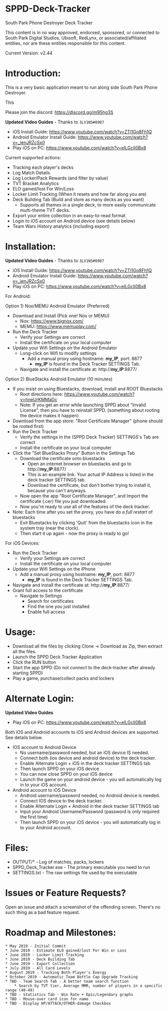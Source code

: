 # SPPD-Deck-Tracker
South Park Phone Destroyer Deck Tracker

This content is in no way approved, endorsed, sponsored, or connected to South Park Digital Studios, Ubisoft, RedLynx, or associated/affiliated entities, nor are these entities responsible for this content.

Current Version: v2.44

Introduction:
============

This is a very basic application meant to run along side South Park Phone Destroyer.

This 

Please join the discord: https://discord.gg/m95hg3S

**Updated Video Guides** - Thanks to `3LV1N5#0987`
   * iOS Install Guide: https://www.youtube.com/watch?v=ZTl1Go8Fh1Q
   * Android Emulator Install Guide: https://www.youtube.com/watch?v=_ienJRZcSx0
   * Play iOS on PC: https://www.youtube.com/watch?v=elLGcli0Bx8

Current supported actions:
  * Tracking each player's decks
  * Log Match Details
  * Log Locker/Pack Rewards (and filter by value)
  * TVT Bracket Analytics
  * ELO gained/lost For Win/Loss
  * Locker Limit Tracking (When it resets and how far along you are)
  * Deck Building Tab (Build and store as many decks as you want)
    * Supports all themes in a single deck, to more easily communicate multi-theme TVT decks.
  * Export your entire collection in an easy-to-read format
  * Login to iOS account on Android device (see details below)
  * Team Wars History analytics (including export)


Installation:
==============
**Updated Video Guides** - Thanks to `3LV1N5#0987`
   * iOS Install Guide: https://www.youtube.com/watch?v=ZTl1Go8Fh1Q
   * Android Emulator Install Guide: https://www.youtube.com/watch?v=_ienJRZcSx0
   * Play iOS on PC: https://www.youtube.com/watch?v=elLGcli0Bx8

For Android:

Option 1) Nox/MEMU Android Emulator (Preferred)
  * Download and Install (Pick one! Nox or MEMU)
    * Nox: https://www.bignox.com/
	* MEMU: https://www.memuplay.com/
  * Run the Deck Tracker
    * Verify your Settings are correct
	* Install the certificate on your local computer
  * Update your Wifi Settings on the Android Emulator
    * Long-click on Wifi to modify settings
	   * Add a manual proxy using hostname: __my_IP__, port: 8877
	      * __my_IP__ is found in the Deck Tracker SETTINGS Tab.
    * Navigate and install the certificate at: http://__my_IP__:8877/

Option 2) BlueStacks Android Emulator (10 minutes)
  * If you insist on using Bluestacks, download, install and ROOT Bluestacks
    * Root directions here: https://www.youtube.com/watch?v=hneUrKMMaDc
    * Note: If you get an error while launching SPPD about "Invalid License", then you have to reinstall SPPD. (something about rooting the device makes it happen)
  * Download from the app store: "Root Certificate Manager" (phone should be rooted first)
  * Run the Deck Tracker
    * Verify the settings in the (SPPD Deck Tracker) SETTINGS's Tab are correct
	* Install the certificate on your local computer
  * Click the "Set BlueStacks Proxy" Button in the Settings Tab
    * Download the certificate onto bluestacks
	  * Open an internet browser on bluestacks and go to http://__my_IP__:8877/
	  * This is an example link. Your actual IP Address is listed in the deck tracker SETTINGS tab.
	  * Download the certificate, but don't bother trying to install it, because you can't anyways.
	* Now open the app "Root Certificate Manager", and Import the certificate (.cer) file you just downloaded.
	* Now you're ready to use all of the features of the deck tracker.
  * Note: Each time after you set the proxy, you have do a *full restart* of bluestacks
    * Exit Bluestacks by clicking 'Quit' from the bluestacks icon in the system tray (near the clock).
	* Then start it up again - now the proxy is ready to go!

For iOS Devices:
  * Run the Deck Tracker
    * Verify your Settings are correct
	* Install the certificate on your local computer
  * Update your Wifi Settings on the iPhone
	 * Add a manual proxy using hostname: __my_IP__, port: 8877
	    * __my_IP__ is found in the Deck Tracker SETTINGS Tab.
  * Navigate and install the certificate at: http://__my_IP__:8877/
  * Grant full access to the certificate
	  * Navigate to Settings
		* Search for certificates
		* Find the one you just installed
		* Enable full access

Usage:
================================
  * Download all the files by clicking Clone -> Download as Zip, then extract all the files.
  * Launch the SPPD Deck Tracker Application
  * Click the RUN button
  * Start the app SPPD (Do not connect to the deck-tracker after already starting SPPD)
  * Play a game, purchase/collect packs and lockers
  
Alternate Login:
================================


**Updated Video Guides**
   * Play iOS on PC: https://www.youtube.com/watch?v=elLGcli0Bx8

Both iOS and Android accounts to iOS and Android devices are supported. See details below.
  * IOS account to Android Device
    * No username/password needed, but an iOS device IS needed.
    * Connect both (ios device and android device) to the deck tracker.
    * Enable Alternate Login + iOS in the deck tracker SETTINGS tab
    * Then launch SPPD on your iOS device
    * You can now close SPPD on your iOS device
    * Launch the game on your android device - you will automatically log in to your iOS account.
  * Android account to iOS Device
    * Android username/password needed, no Android device is needed.
    * Connect IOS device to the deck tracker.
    * Enable Alternate Login + Android in the deck tracker SETTINGS tab
    * Input your Android Username/Password (password is only required the first time)
    * Then launch SPPD on your iOS device - you will automatically log in to your Android account.

Files:
============================================
  * OUTPUT/* 	- Log of matches, packs, lockers
  * SPPD_Deck_Tracker.exe 	- The primary executable you need to run
  * SETTINGS.txt	- The raw settings file used by the executable


Issues or Feature Requests?
============================================
Open an issue and attach a screenshot of the offending screen.
There's no such thing as a bad feature request.


Roadmap and Milestones:
============================================
	* May 2019 - Initial Commit
	* June 2019 - Estimate ELO gained/lost For Win or Loss
	* June 2019 - Locker Limit Tracking
	* June 2019 - Deck Building Tab
	* June 2019 - Export Collection
	* July 2019 - All Card Levels
	* August 2019 - Tracking Both Player's Energy
	* October 2019 - Automatic Team Bottle Cap Upgrade Tracking
	* TBD - Team Search Tab - A better team search function
		* Search by TVT tier, Average MMR, number of players in a specific range (40-49)
	* TBD - Statistics Tab - Win Rate + Epic/Legendary graphs
	* TBD - Mouse-over card icon for name
	* TBD - Display HP/ATTACK/OTHER-damage Checkbox

